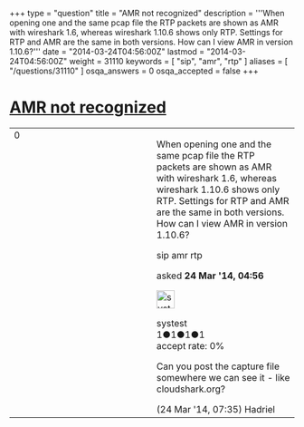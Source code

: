 +++
type = "question"
title = "AMR not recognized"
description = '''When opening one and the same pcap file the RTP packets are shown as AMR with wireshark 1.6, whereas wireshark 1.10.6 shows only RTP. Settings for RTP and AMR are the same in both versions. How can I view AMR in version 1.10.6?'''
date = "2014-03-24T04:56:00Z"
lastmod = "2014-03-24T04:56:00Z"
weight = 31110
keywords = [ "sip", "amr", "rtp" ]
aliases = [ "/questions/31110" ]
osqa_answers = 0
osqa_accepted = false
+++

<div class="headNormal">

# [AMR not recognized](/questions/31110/amr-not-recognized)

</div>

<div id="main-body">

<div id="askform">

<table id="question-table" style="width:100%;"><colgroup><col style="width: 50%" /><col style="width: 50%" /></colgroup><tbody><tr class="odd"><td style="width: 30px; vertical-align: top"><div class="vote-buttons"><div id="post-31110-score" class="post-score" title="current number of votes">0</div><div id="favorite-count" class="favorite-count"></div></div></td><td><div id="item-right"><div class="question-body"><p>When opening one and the same pcap file the RTP packets are shown as AMR with wireshark 1.6, whereas wireshark 1.10.6 shows only RTP. Settings for RTP and AMR are the same in both versions. How can I view AMR in version 1.10.6?</p></div><div id="question-tags" class="tags-container tags">sip amr rtp</div><div id="question-controls" class="post-controls"></div><div class="post-update-info-container"><div class="post-update-info post-update-info-user"><p>asked <strong>24 Mar '14, 04:56</strong></p><img src="https://secure.gravatar.com/avatar/fa1c99a0a2ee5c9fe1afcc49d148b30b?s=32&amp;d=identicon&amp;r=g" class="gravatar" width="32" height="32" alt="systest&#39;s gravatar image" /><p>systest<br />
<span class="score" title="1 reputation points">1</span><span title="1 badges"><span class="badge1">●</span><span class="badgecount">1</span></span><span title="1 badges"><span class="silver">●</span><span class="badgecount">1</span></span><span title="1 badges"><span class="bronze">●</span><span class="badgecount">1</span></span><br />
<span class="accept_rate" title="Rate of the user&#39;s accepted answers">accept rate:</span> <span title="systest has no accepted answers">0%</span></p></div></div><div id="comments-container-31110" class="comments-container"><span id="31111"></span><div id="comment-31111" class="comment"><div id="post-31111-score" class="comment-score"></div><div class="comment-text"><p>Can you post the capture file somewhere we can see it - like cloudshark.org?</p></div><div id="comment-31111-info" class="comment-info"><span class="comment-age">(24 Mar '14, 07:35)</span> Hadriel</div></div></div><div id="comment-tools-31110" class="comment-tools"></div><div class="clear"></div><div id="comment-31110-form-container" class="comment-form-container"></div><div class="clear"></div></div></td></tr></tbody></table>

</div>

</div>

